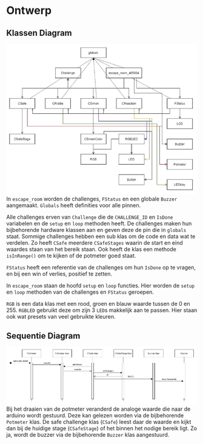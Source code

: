 # Ontwerp

## Klassen Diagram
<img src="imgs/ontwerp/Class%20Diagram.jpg" width="800px"></img><br>
In `escape_room` worden de challenges, `FStatus` en een globale `Buzzer` aangemaakt. `Globals` heeft definities voor alle pinnen.

Alle challenges erven van `Challenge` die de `CHALLENGE_ID` en `IsDone` variabelen en de `setup` en `loop` methoden heeft. De challenges maken hun bijbehorende hardware klassen aan en geven deze de pin die in `globals` staat.
Sommige challenges hebben een sub klas om de code en data wat te verdelen. Zo heeft `CSafe` meerdere `CSafeStages` waarin de start en eind waardes staan van het bereik staan. Ook heeft de klas een methode `isInRange()` om te kijken of de potmeter goed staat.

`FStatus` heeft een referentie van de challenges om hun `IsDone` op te vragen, en bij een win of verlies, positief te zetten.

In `escape_room` staan de hoofd `setup` en `loop` functies. Hier worden de `setup` en `loop` methoden van de challenges en `FStatus` geroepen.

`RGB` is een data klas met een rood, groen en blauw waarde tussen de 0 en 255. `RGBLED` gebruikt deze om zijn 3 `LED`s makkelijk aan te passen. Hier staan ook wat presets van veel gebruikte kleuren.

## Sequentie Diagram
<img src="imgs/ontwerp/Sequence%20Diagram%20-%20Safe.jpg" width="800px"></img><br>
Bij het draaien van de potmeter veranderd de analoge waarde die naar de arduino wordt gestuurd. Deze kan gelezen worden via de bijbehorende `Potmeter` klas. De safe challenge klas (`CSafe`) leest daar de waarde en kijkt dan bij de huidige stage (`CSafeStage`) of het binnen het nodige bereik ligt. Zo ja, wordt de buzzer via de bijbehorende `Buzzer` klas aangestuurd.